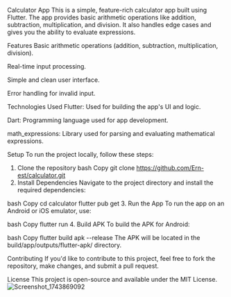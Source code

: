 Calculator App
This is a simple, feature-rich calculator app built using Flutter. The app provides basic arithmetic operations like addition, subtraction, multiplication, and division. It also handles edge cases and gives you the ability to evaluate expressions.

Features
Basic arithmetic operations (addition, subtraction, multiplication, division).

Real-time input processing.

Simple and clean user interface.

Error handling for invalid input.

Technologies Used
Flutter: Used for building the app's UI and logic.

Dart: Programming language used for app development.

math_expressions: Library used for parsing and evaluating mathematical expressions.

Setup
To run the project locally, follow these steps:

1. Clone the repository
bash
Copy
git clone https://github.com/Ern-est/calculator.git
2. Install Dependencies
Navigate to the project directory and install the required dependencies:

bash
Copy
cd calculator
flutter pub get
3. Run the App
To run the app on an Android or iOS emulator, use:

bash
Copy
flutter run
4. Build APK
To build the APK for Android:

bash
Copy
flutter build apk --release
The APK will be located in the build/app/outputs/flutter-apk/ directory.

Contributing
If you'd like to contribute to this project, feel free to fork the repository, make changes, and submit a pull request.

License
This project is open-source and available under the MIT License.
![Screenshot_1743869092](https://github.com/user-attachments/assets/f18f9543-f216-46c3-bc8d-81e10bff453b)
